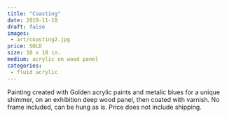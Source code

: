 ```yaml
---
title: "Coasting"
date: 2019-11-10
draft: false
images:
 - art/coasting2.jpg
price: SOLD
size: 10 x 10 in.
medium: acrylic on wood panel
categories:
 - fluid acrylic
---
```


Painting created with Golden acrylic paints and metalic blues for a unique shimmer, on an exhibition deep wood panel, then coated with varnish. No frame included, can be hung as is. Price does not include shipping.
